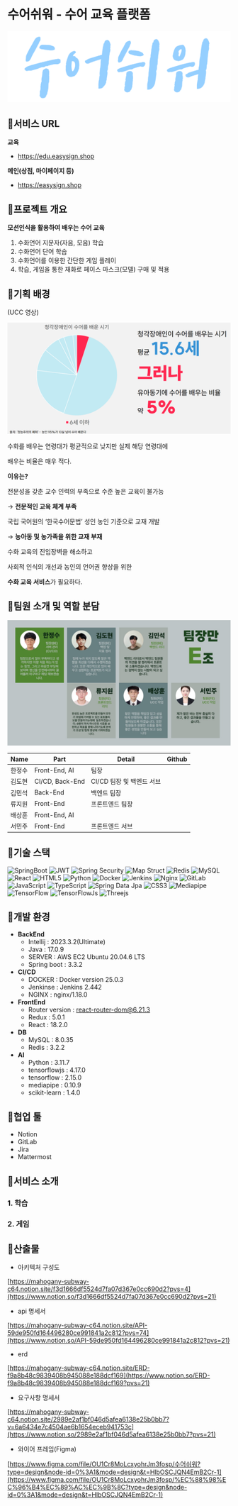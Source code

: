 # 수어쉬워 - 수어 교육 플랫폼

![수어쉬워 로고](assets/logo.png)

## 🧩서비스 URL

**교육**

- https://edu.easysign.shop

**메인(상점, 마이페이지 등)**

- https://easysign.shop



## 🧩프로젝트 개요

**모션인식을 활용하여 배우는 수어 교육**

1. 수화언어 지문자(자음, 모음) 학습
2. 수화언어 단어 학습
3. 수화언어를 이용한 간단한 게임 플레이
4. 학습, 게임을 통한 재화로 페이스 마스크(모델) 구매 및 적용



## 🧩기획 배경

(UCC 영상)

![기획배경](assets/ppt1.png)

수화를 배우는 연령대가 평균적으로 낮지만 실제 해당 연령대에 

배우는 비율은 매우 적다. 

**이유는?**

전문성을 갖춘 교수 인력의 부족으로 수준 높은 교육이 불가능 

→ **전문적인 교육 체계 부족**

국립 국어원의 ‘한국수어문법’ 성인 농인 기준으로 교재 개발 

→ **농아동 및 농가족을 위한 교재 부재** 

수화 교육의 진입장벽을 해소하고

사회적 인식의 개선과 농인의 언어권 향상을 위한

**수화 교육 서비스**가 필요하다.



## 🧩팀원 소개 및 역할 분담

![team](assets/team.jpeg)

| Name | Part | Detail | Github |
| --- | --- | --- | --- |
| 한정수 | Front-End, AI | 팀장 |  |
| 김도현 | CI/CD, Back-End | CI/CD 팀장 및 백엔드 서브 |  |
| 김민석 | Back-End | 백엔드 팀장 |  |
| 류지원 | Front-End | 프론트엔드 팀장 |  |
| 배상훈 | Front-End, AI |  |  |
| 서민주 | Front-End | 프론트엔드 서브 |  |



## 🧩기술 스택
![SpringBoot](https://img.shields.io/badge/springboot-%236DB33F.svg?style=for-the-badge&logo=springboot&logoColor=white)
![JWT](https://img.shields.io/badge/JWT-black?style=for-the-badge&logo=JSON%20web%20tokens)
![Spring Security](https://img.shields.io/badge/Spring%20Security-6DB33F?style=for-the-badge&logo=Spring%20Security&logoColor=white)
![Map Struct](https://img.shields.io/badge/map%20struct-black?style=for-the-badge&logoColor=white)
![Redis](https://img.shields.io/badge/redis-%23DD0031.svg?style=for-the-badge&logo=redis&logoColor=white)
![MySQL](https://img.shields.io/badge/mysql-%2300f.svg?style=for-the-badge&logo=mysql&logoColor=white)
![React](https://img.shields.io/badge/react-%2320232a.svg?style=for-the-badge&logo=react&logoColor=%2361DAFB)
![HTML5](https://img.shields.io/badge/html5-%23E34F26.svg?style=for-the-badge&logo=html5&logoColor=white)
![Python](https://img.shields.io/badge/python-3670A0?style=for-the-badge&logo=python&logoColor=ffdd54)
![Docker](https://img.shields.io/badge/docker-%230db7ed.svg?style=for-the-badge&logo=docker&logoColor=white)
![Jenkins](https://img.shields.io/badge/jenkins-%232C5263.svg?style=for-the-badge&logo=jenkins&logoColor=white)
![Nginx](https://img.shields.io/badge/nginx-%23009639.svg?style=for-the-badge&logo=nginx&logoColor=white)
![GitLab](https://img.shields.io/badge/gitlab-%23181717.svg?style=for-the-badge&logo=gitlab&logoColor=white)
![JavaScript](https://img.shields.io/badge/javascript-%23323330.svg?style=for-the-badge&logo=javascript&logoColor=%23F7DF1E)
![TypeScript](https://img.shields.io/badge/typescript-%23007ACC.svg?style=for-the-badge&logo=typescript&logoColor=white)
![Spring Data Jpa](https://img.shields.io/badge/spring%20data%20jpa-green?style=for-the-badge&logoColor=white)
![CSS3](https://img.shields.io/badge/css3-%231572B6.svg?style=for-the-badge&logo=css3&logoColor=white)
![Mediapipe](https://img.shields.io/badge/mediapipe-089aaa?style=for-the-badge&logoColor=white)
![TensorFlow](https://img.shields.io/badge/TensorFlow-%23FF6F00.svg?style=for-the-badge&logo=TensorFlow&logoColor=white)
![TensorFlowJs](https://img.shields.io/badge/TensorFlow.Js-%23FF6F00.svg?style=for-the-badge&logo=TensorFlow&logoColor=white)
![Threejs](https://img.shields.io/badge/threejs-black?style=for-the-badge&logo=three.js&logoColor=white)

## 🧩개발 환경

- **BackEnd**
    - Intellij : 2023.3.2(Ultimate)
    - Java : 17.0.9
    - SERVER : AWS EC2 Ubuntu 20.04.6 LTS
    - Spring boot : 3.3.2
- **CI/CD**
    - DOCKER : Docker version 25.0.3
    - Jenkinse : Jenkins 2.442
    - NGINX : nginx/1.18.0
- **FrontEnd**
    - Router version : react-router-dom@6.21.3
    - Redux : 5.0.1
    - React : 18.2.0
- **DB**
    - MySQL : 8.0.35
    - Redis : 3.2.2
- **AI**
    - Python : 3.11.7
    - tensorflowjs : 4.17.0
    - tensorflow : 2.15.0
    - mediapipe : 0.10.9
    - scikit-learn : 1.4.0

## 🧩협업 툴

- Notion
- GitLab
- Jira
- Mattermost



## 🧩서비스 소개

### 1. 학습

### 2. 게임



## 🧩산출물

- 아키텍처 구성도

[https://mahogany-subway-c64.notion.site/f3d1666df5524d7fa07d367e0cc690d2?pvs=4](https://www.notion.so/f3d1666df5524d7fa07d367e0cc690d2?pvs=21)

- api 명세서

[https://mahogany-subway-c64.notion.site/API-59de950fd164496280ce991841a2c812?pvs=74](https://www.notion.so/API-59de950fd164496280ce991841a2c812?pvs=21)

- erd

[https://mahogany-subway-c64.notion.site/ERD-f9a8b48c9839408b945088e188dcf169](https://www.notion.so/ERD-f9a8b48c9839408b945088e188dcf169?pvs=21)

- 요구사항 명세서

[https://mahogany-subway-c64.notion.site/2989e2af1bf046d5afea6138e25b0bb7?v=6a6434e7c4504ae6b1654eceb941753c](https://www.notion.so/2989e2af1bf046d5afea6138e25b0bb7?pvs=21)

- 와이어 프레임(Figma)

[https://www.figma.com/file/OU1Cr8MoLcxyohrJm3fosp/수어쉬워?type=design&node-id=0%3A1&mode=design&t=HlbOSCJQN4EmB2Cr-1](https://www.figma.com/file/OU1Cr8MoLcxyohrJm3fosp/%EC%88%98%EC%96%B4%EC%89%AC%EC%9B%8C?type=design&node-id=0%3A1&mode=design&t=HlbOSCJQN4EmB2Cr-1)
